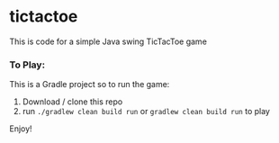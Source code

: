 # tictactoe

This is code for a simple Java swing TicTacToe game

### To Play:
This is a Gradle project so to run the game:

1. Download / clone this repo 
2. run `./gradlew clean build run` or `gradlew clean build run` to play

Enjoy!
 
